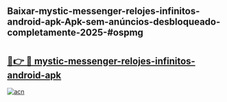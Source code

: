 ## Baixar-mystic-messenger-relojes-infinitos-android-apk-Apk-sem-anúncios-desbloqueado-completamente-2025-#ospmg

# <h2><a href="https://ainizakaria.my?title=mystic-messenger-relojes-infinitos-android-apk&ref=22M">🔗👉 🔴 mystic-messenger-relojes-infinitos-android-apk</a></h2>

[![acn](https://github.com/user-attachments/assets/0f9c940e-d8b0-45ae-aac7-cd30a18b3e1c)](https://ainizakaria.my?title=mystic-messenger-relojes-infinitos-android-apk&ref=22M)

